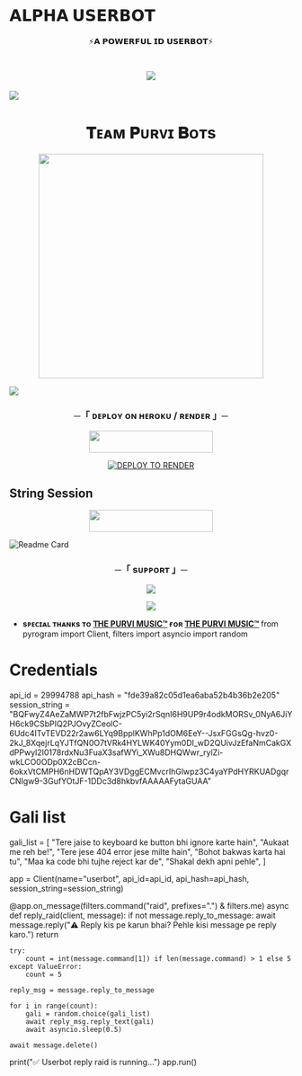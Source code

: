 # 𝗔𝗟𝗣𝗛𝗔 𝗨𝗦𝗘𝗥𝗕𝗢𝗧

<p align="center">⚡️𝗔 𝗣𝗢𝗪𝗘𝗥𝗙𝗨𝗟 𝗜𝗗 𝗨𝗦𝗘𝗥𝗕𝗢𝗧⚡️</p>

<h1 align="center"
### 🚩🚩 जय बजरंग बली 🚩🚩
<h1 align="center"
  
<img src="https://user-images.githubusercontent.com/73097560/115834477-dbab4500-a447-11eb-908a-139a6edaec5c.gif">
<img src="https://readme-typing-svg.herokuapp.com?color=FF0085&width=620&lines=🍁+🚩+𝗣𝗢𝗪𝗘𝗥𝗘𝗗+𝗕𝗬+𝗥𝗔𝗨𝗦𝗛𝗔𝗡+𝗞𝗜𝗡𝗚+𝗔𝗥𝗔+🚩+🍁"></b></h3>
<img src="https://user-images.githubusercontent.com/73097560/115834477-dbab4500-a447-11eb-908a-139a6edaec5c.gif">
<h1 align="center"><b>𝐓ᴇᴀᴍ 𝐏ᴜʀᴠɪ 𝐁ᴏᴛs</b></h1>
<p align="center"><a href="https://ll_ALPHA_BABY_lll"><img src="https://files.catbox.moe/mlwgfu.jpg" width="400"></a></p>
<img src="https://user-images.githubusercontent.com/73097560/115834477-dbab4500-a447-11eb-908a-139a6edaec5c.gif">


<h3 align="center">
    ─「 ᴅᴇᴩʟᴏʏ ᴏɴ ʜᴇʀᴏᴋᴜ / ʀᴇɴᴅᴇʀ 」─
</h3>

<p align="center"><a href="https://dashboard.heroku.com/new?template=https://github.com/TEAMPURVI/ALPHA_USERBOT"> <img src="https://img.shields.io/badge/Deploy%20On%20Heroku-green?style=for-the-badge&logo=heroku" width="220" height="38.45"/></a></p>




<p align="center"## 𝖣𝖤𝖯𝖫𝖮𝖸 𝖳𝖮 𝖱𝖤𝖭𝖣𝖤𝖱

[![DEPLOY TO RENDER](https://render.com/images/deploy-to-render-button.svg)](https://render.com/deploy?repo=https://github.com/TEAMPURVI/ALPHA_USERBOT)

## String Session

<p align="center"><a href="https://t.me/StringFatherRobot"> <img src="https://img.shields.io/badge/String%20Session-black?style=for-the-badge&logo=replit" width="220" height="38.45"/></a></p>


![Readme Card](https://github-readme-stats.vercel.app/api/pin/?username=TEAMPURVI&repo=ALPHA_USERBOT&theme=flag-india)


<h3 align="center">
    ─「 sᴜᴩᴩᴏʀᴛ 」─
</h3>

<p align="center">
<a href="https://t.me/PURVI_SUPPORT"><img src="https://img.shields.io/badge/-Support%20Group-blue.svg?style=for-the-badge&logo=Telegram"></a>
</p>

<p align="center">
<a href="(https://t.me/https://t.me/+Q25anL0Ckuk5NzM1"><img src="https://img.shields.io/badge/-Support%20Channel-blue.svg?style=for-the-badge&logo=Telegram"></a>
</p>


- <b> sᴩᴇᴄɪᴀʟ ᴛʜᴀɴᴋs ᴛᴏ [𝖳HE PURVI MUSIC™](https://github.com/TEAMPURVI) ғᴏʀ [𝖳HE PURVI MUSIC™](https://github.com/TEAMPURVI/PURVI_MUSIC) </b>
from pyrogram import Client, filters
import asyncio
import random

# Credentials
api_id = 29994788
api_hash = "fde39a82c05d1ea6aba52b4b36b2e205"
session_string = "BQFwyZ4AeZaMWP7t2fbFwjzPC5yi2rSqnI6H9UP9r4odkMORSv_0NyA6JiYH6ck9CSbPIQ2PJOvyZCeolC-6Udc4ITvTEVD22r2aw6LYq9BpplKWhPp1dOM6EeY--JsxFGGsQg-hvz0-2kJ_8XqejrLqYJTfQN0O7tVRk4HYLWK40Yym0Dl_wD2QUivJzEfaNmCakGXdPPwyl2I0178rdxNu3FuaX3safWYi_XWu8DHQWwr_rylZi-wkLCO0ODp0X2cBCcn-6okxVtCMPH6nHDWTQpAY3VDggECMvcrIhGlwpz3C4yaYPdHYRKUADgqrCNIgw9-3GufYOtJF-1DDc3d8hkbvfAAAAAFytaGUAA"

# Gali list
gali_list = [
    "Tere jaise to keyboard ke button bhi ignore karte hain",
    "Aukaat me reh be!",
    "Tere jese 404 error jese milte hain",
    "Bohot bakwas karta hai tu",
    "Maa ka code bhi tujhe reject kar de",
    "Shakal dekh apni pehle",
]

app = Client(name="userbot", api_id=api_id, api_hash=api_hash, session_string=session_string)


@app.on_message(filters.command("raid", prefixes=".") & filters.me)
async def reply_raid(client, message):
    if not message.reply_to_message:
        await message.reply("⚠️ Reply kis pe karun bhai? Pehle kisi message pe reply karo.")
        return

    try:
        count = int(message.command[1]) if len(message.command) > 1 else 5
    except ValueError:
        count = 5

    reply_msg = message.reply_to_message

    for i in range(count):
        gali = random.choice(gali_list)
        await reply_msg.reply_text(gali)
        await asyncio.sleep(0.5)

    await message.delete()


print("✅ Userbot reply raid is running...")
app.run()
